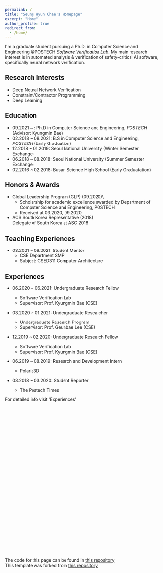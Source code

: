 ```yaml
---
permalink: /
title: "Seung Hyun Chae's Homepage"
excerpt: "Home"
author_profile: true
redirect_from: 
  - /home/
---
```


I'm a graduate student pursuing a Ph.D. in Computer Science and Engineering @POSTECH [*Software Verification Lab*](http://sevlab.postech.ac.kr/index.html). My main research interest is in automated analysis & verification of safety-critical AI software, specifically neural network verification.

Research Interests
------------------
- Deep Neural Network Verification
- Constraint/Contractor Programming
- Deep Learning

Education
---------
* 09.2021 ~        : Ph.D in Computer Science and Engineering, *POSTECH* (Advisor: Kyungmin Bae)
* 02.2018 ~ 08.2021: B.S in Computer Science and Engineering, *POSTECH* (Early Graduation)
* 12.2018 ~ 01.2019: Seoul National University (Winter Semester Exchange)
* 06.2018 ~ 08.2018: Seoul National University (Summer Semester Exchange)
* 02.2016 ~ 02.2018: Busan Science High School (Early Graduatation)

Honors & Awards
---------------
* Global Leadership Program (GLP)               (09.2020)\
  - Scholarship for academic excellence awarded by Department of Computer Science and Engineering, POSTECH
  - Received at 03.2020, 09.2020
* ACS South Korea Representative                (2018)\
  Delegate of South Korea at ASC 2018

Teaching Experiences
--------------------
* 03.2021 ~ 06.2021: Student Mentor
  * CSE Department SMP
  * Subject: CSED311 Computer Architecture

Experiences
-----------
* 06.2020 ~ 06.2021: Undergraduate Research Fellow
  * Software Verification Lab
  * Supervisor: Prof. Kyungmin Bae (CSE)

* 03.2020 ~ 01.2021: Undergraduate Researcher
  * Undergraduate Research Program
  * Supervisor: Prof. Geunbae Lee (CSE)

* 12.2019 ~ 02.2020: Undergraduate Research Fellow
  * Software Verification Lab
  * Supervisor: Prof. Kyungmin Bae (CSE)

* 06.2019 ~ 08.2019: Research and Development Intern
  * Polaris3D

* 03.2018 ~ 03.2020: Student Reporter
  * The Postech Times

For detailed info visit 'Experiences'

<br ><br ><br ><br ><br ><br ><br ><br ><br ><br ><br ><br ><br ><br ><br ><br ><br ><br ><br ><br ><br ><br ><br ><br ><br ><br ><br ><br >

The code for this page can be found in [this repository](https://github.com/shchae7/shchae7.github.io)\
This template was forked from [this repository](https://github.com/academicpages/academicpages.github.io) 